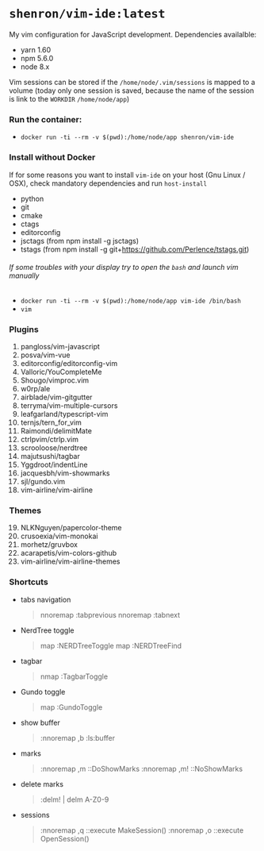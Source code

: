 # `shenron/vim-ide:latest`

My vim configuration for JavaScript development. Dependencies availalble:
- yarn 1.60
- npm 5.6.0
- node 8.x
 
Vim sessions can be stored if the `/home/node/.vim/sessions` is mapped to a volume
(today only one session is saved, because the name of the session is link to the `WORKDIR` `/home/node/app`)

 ### Run the container:
  - `docker run -ti --rm -v $(pwd):/home/node/app shenron/vim-ide`

### Install without Docker
If for some reasons you want to install `vim-ide` on your host (Gnu Linux / OSX), check mandatory 
dependencies and run `host-install`
- python
- git
- cmake
- ctags
- editorconfig
- jsctags (from npm install -g jsctags)
- tstags (from npm install -g git+https://github.com/Perlence/tstags.git)


######  If some troubles with your display try to open the `bash` and launch vim manually 
 - `docker run -ti --rm -v $(pwd):/home/node/app vim-ide /bin/bash`  
 - `vim`

 ### Plugins
1. pangloss/vim-javascript
2. posva/vim-vue
3. editorconfig/editorconfig-vim
4. Valloric/YouCompleteMe
5. Shougo/vimproc.vim
6. w0rp/ale
7. airblade/vim-gitgutter
8. terryma/vim-multiple-cursors
9. leafgarland/typescript-vim
10. ternjs/tern_for_vim
11. Raimondi/delimitMate
12. ctrlpvim/ctrlp.vim
13. scrooloose/nerdtree
14. majutsushi/tagbar
15. Yggdroot/indentLine
16. jacquesbh/vim-showmarks
17. sjl/gundo.vim
18. vim-airline/vim-airline

### Themes
19. NLKNguyen/papercolor-theme
20. crusoexia/vim-monokai
21. morhetz/gruvbox
22. acarapetis/vim-colors-github
23. vim-airline/vim-airline-themes

### Shortcuts
- tabs navigation
  > nnoremap <C-Left> :tabprevious<CR>
  > nnoremap <C-Right> :tabnext<CR>

- NerdTree toggle
  > map <silent> <C-o> :NERDTreeToggle<CR>
map <silent> <C-f> :NERDTreeFind<CR>

- tagbar
  > nmap <C-g> :TagbarToggle<CR>

- Gundo toggle
  > map <silent> <C-h> :GundoToggle<CR>

- show buffer
  > :nnoremap ,b :ls<CR>:buffer<Space>

- marks
  > :nnoremap ,m :<CR>:DoShowMarks<CR>
  > :nnoremap ,m! :<CR>:NoShowMarks<CR>

- delete marks
  > :delm! | delm A-Z0-9

- sessions
  > :nnoremap ,q :<CR>:execute MakeSession()<CR>
  > :nnoremap ,o :<CR>:execute OpenSession()<CR>
